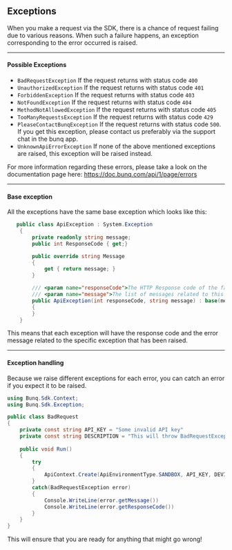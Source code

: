 ## Exceptions

When you make a request via the SDK, there is a chance of request failing
due to various reasons. When such a failure happens, an exception
corresponding to the error occurred is raised.


----
#### Possible Exceptions

* `BadRequestException` If the request returns with status code `400`
* `UnauthorizedException` If the request returns with status code `401`
* `ForbiddenException` If the request returns with status code `403`
* `NotFoundException` If the request returns with status code `404`
* `MethodNotAllowedException` If the request returns with status code `405`
* `TooManyRequestsException` If the request returns with status code `429`
* `PleaseContactBunqException` If the request returns with status code `500`.
If you get this exception, please contact us preferably via the support chat in the bunq app.
* `UnknownApiErrorException` If none of the above mentioned exceptions are raised,
this exception will be raised instead.

For more information regarding these errors, please take a look on the documentation
page here: https://doc.bunq.com/api/1/page/errors

---
#### Base exception
All the exceptions have the same base exception which looks like this:
```c#
   public class ApiException : System.Exception
    {
        private readonly string message;
        public int ResponseCode { get;}

        public override string Message
        {
            get { return message; }
        }

        /// <param name="responseCode">The HTTP Response code of the failed request.</param>
        /// <param name="message">The list of messages related to this exception.</param>
        public ApiException(int responseCode, string message) : base(message)
        {
        }
    } 
```
This means that each exception will have the response code and the error message 
related to the specific exception that has been raised.

---
#### Exception handling
Because we raise different exceptions for each error, you can catch an error
if you expect it to be raised.

```c#
using Bunq.Sdk.Context;
using Bunq.Sdk.Exception;

public class BadRequest
{
    private const string API_KEY = "Some invalid API key"
    private const string DESCRIPTION = "This will throw BadRequestException."
    
    public void Run()
    {
        try
        {
            ApiContext.Create(ApiEnvironmentType.SANDBOX, API_KEY, DEVICE_DESCRIPTION);
        }
        catch(BadRequestException error)
        {
            Console.WriteLine(error.getMessage())
            Console.WriteLine(error.getResponseCode())
        }
    }
}
```

This will ensure that you are ready for anything that might go wrong!